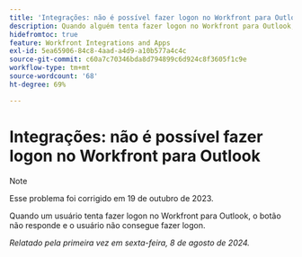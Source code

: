 ```yaml
---
title: 'Integrações: não é possível fazer logon no Workfront para Outlook'
description: Quando alguém tenta fazer logon no Workfront para Outlook, o botão não responde e não é possível fazer logon.
hidefromtoc: true
feature: Workfront Integrations and Apps
exl-id: 5ea65906-84c8-4aad-a4d9-a10b577a4c4c
source-git-commit: c60a7c70346bda8d794899c6d924c8f3605f1c9e
workflow-type: tm+mt
source-wordcount: '68'
ht-degree: 69%

---
```


# Integrações: não é possível fazer logon no Workfront para Outlook

>[!NOTE]
>
>Esse problema foi corrigido em 19 de outubro de 2023.

Quando um usuário tenta fazer logon no Workfront para Outlook, o botão não responde e o usuário não consegue fazer logon.

_Relatado pela primeira vez em sexta-feira, 8 de agosto de 2024._
